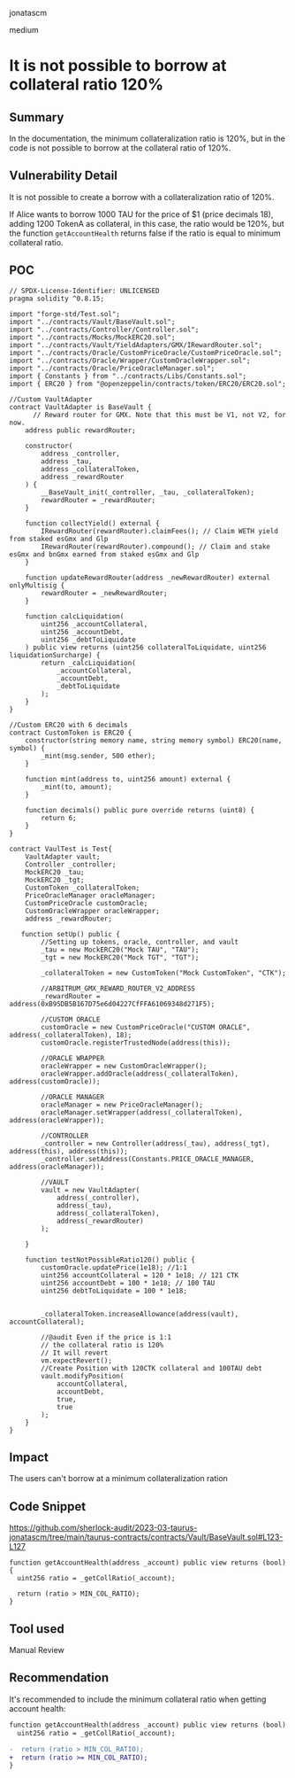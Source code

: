 jonatascm

medium

# It is not possible to borrow at collateral ratio 120%

## Summary

In the documentation, the minimum collateralization ratio is 120%, but in the code is not possible to borrow at the collateral ratio of 120%.

## Vulnerability Detail

It is not possible to create a borrow with a collateralization ratio of 120%.

If Alice wants to borrow 1000 TAU for the price of $1 (price decimals 18), adding 1200 TokenA as collateral, in this case, the ratio would be 120%, but the function `getAccountHealth` returns false if the ratio is equal to minimum collateral ratio.

## POC

```solidity
// SPDX-License-Identifier: UNLICENSED
pragma solidity ^0.8.15;

import "forge-std/Test.sol";
import "../contracts/Vault/BaseVault.sol";
import "../contracts/Controller/Controller.sol";
import "../contracts/Mocks/MockERC20.sol";
import "../contracts/Vault/YieldAdapters/GMX/IRewardRouter.sol";
import "../contracts/Oracle/CustomPriceOracle/CustomPriceOracle.sol";
import "../contracts/Oracle/Wrapper/CustomOracleWrapper.sol";
import "../contracts/Oracle/PriceOracleManager.sol";
import { Constants } from "../contracts/Libs/Constants.sol";
import { ERC20 } from "@openzeppelin/contracts/token/ERC20/ERC20.sol";

//Custom VaultAdapter 
contract VaultAdapter is BaseVault {
	  // Reward router for GMX. Note that this must be V1, not V2, for now.
    address public rewardRouter;

    constructor(
        address _controller,
        address _tau,
        address _collateralToken,
        address _rewardRouter
    ) {
        __BaseVault_init(_controller, _tau, _collateralToken);
        rewardRouter = _rewardRouter;
    }

    function collectYield() external {
        IRewardRouter(rewardRouter).claimFees(); // Claim WETH yield from staked esGmx and Glp
        IRewardRouter(rewardRouter).compound(); // Claim and stake esGmx and bnGmx earned from staked esGmx and Glp
    }

    function updateRewardRouter(address _newRewardRouter) external onlyMultisig {
        rewardRouter = _newRewardRouter;
    }

    function calcLiquidation(
        uint256 _accountCollateral,
        uint256 _accountDebt,
        uint256 _debtToLiquidate
    ) public view returns (uint256 collateralToLiquidate, uint256 liquidationSurcharge) {
        return _calcLiquidation(
            _accountCollateral,
            _accountDebt,
            _debtToLiquidate
        );
    }
}

//Custom ERC20 with 6 decimals
contract CustomToken is ERC20 {
    constructor(string memory name, string memory symbol) ERC20(name, symbol) {
        _mint(msg.sender, 500 ether);
    }

    function mint(address to, uint256 amount) external {
        _mint(to, amount);
    }

    function decimals() public pure override returns (uint8) {
        return 6;
    }
}

contract VaulTest is Test{
    VaultAdapter vault;
    Controller _controller;
    MockERC20 _tau;
    MockERC20 _tgt;
    CustomToken _collateralToken;
    PriceOracleManager oracleManager;
    CustomPriceOracle customOracle;
    CustomOracleWrapper oracleWrapper;
    address _rewardRouter;

   function setUp() public {
        //Setting up tokens, oracle, controller, and vault
        _tau = new MockERC20("Mock TAU", "TAU");
        _tgt = new MockERC20("Mock TGT", "TGT");

        _collateralToken = new CustomToken("Mock CustomToken", "CTK");

        //ARBITRUM_GMX_REWARD_ROUTER_V2_ADDRESS    
        _rewardRouter = address(0xB95DB5B167D75e6d04227CfFFA61069348d271F5);

        //CUSTOM ORACLE
        customOracle = new CustomPriceOracle("CUSTOM ORACLE", address(_collateralToken), 18);
        customOracle.registerTrustedNode(address(this));
        
        //ORACLE WRAPPER
        oracleWrapper = new CustomOracleWrapper();
        oracleWrapper.addOracle(address(_collateralToken), address(customOracle));

        //ORACLE MANAGER
        oracleManager = new PriceOracleManager();
        oracleManager.setWrapper(address(_collateralToken), address(oracleWrapper));

        //CONTROLLER
        _controller = new Controller(address(_tau), address(_tgt), address(this), address(this));
        _controller.setAddress(Constants.PRICE_ORACLE_MANAGER, address(oracleManager));
        
        //VAULT
        vault = new VaultAdapter(
            address(_controller),
            address(_tau),
            address(_collateralToken),
            address(_rewardRouter)
        );

    }

    function testNotPossibleRatio120() public {
        customOracle.updatePrice(1e18); //1:1
        uint256 accountCollateral = 120 * 1e18; // 121 CTK
        uint256 accountDebt = 100 * 1e18; // 100 TAU
        uint256 debtToLiquidate = 100 * 1e18;
        
        
        _collateralToken.increaseAllowance(address(vault), accountCollateral);

        //@audit Even if the price is 1:1
        // the collateral ratio is 120%
        // It will revert
        vm.expectRevert();
        //Create Position with 120CTK collateral and 100TAU debt
        vault.modifyPosition(
            accountCollateral,
            accountDebt,
            true,
            true
        );
    }
}
```

## Impact

The users can't borrow at a minimum collateralization ration

## Code Snippet

https://github.com/sherlock-audit/2023-03-taurus-jonatascm/tree/main/taurus-contracts/contracts/Vault/BaseVault.sol#L123-L127

```solidity
function getAccountHealth(address _account) public view returns (bool) {
  uint256 ratio = _getCollRatio(_account);

  return (ratio > MIN_COL_RATIO);
}
```

## Tool used

Manual Review

## Recommendation

It's recommended to include the minimum collateral ratio when getting account health:

```diff
function getAccountHealth(address _account) public view returns (bool) {
  uint256 ratio = _getCollRatio(_account);

-  return (ratio > MIN_COL_RATIO);
+  return (ratio >= MIN_COL_RATIO);
}
```